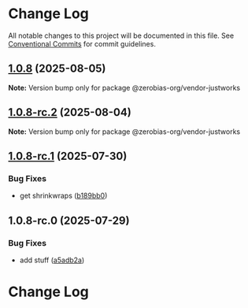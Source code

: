 # Change Log

All notable changes to this project will be documented in this file.
See [Conventional Commits](https://conventionalcommits.org) for commit guidelines.

## [1.0.8](https://github.com/zerobias-org/vendor/compare/@zerobias-org/vendor-justworks@1.0.8-rc.2...@zerobias-org/vendor-justworks@1.0.8) (2025-08-05)

**Note:** Version bump only for package @zerobias-org/vendor-justworks





## [1.0.8-rc.2](https://github.com/zerobias-org/vendor/compare/@zerobias-org/vendor-justworks@1.0.8-rc.1...@zerobias-org/vendor-justworks@1.0.8-rc.2) (2025-08-04)

**Note:** Version bump only for package @zerobias-org/vendor-justworks





## [1.0.8-rc.1](https://github.com/zerobias-org/vendor/compare/@zerobias-org/vendor-justworks@1.0.8-rc.0...@zerobias-org/vendor-justworks@1.0.8-rc.1) (2025-07-30)


### Bug Fixes

* get shrinkwraps ([b189bb0](https://github.com/zerobias-org/vendor/commit/b189bb0cf53ad66427530ccc0eab7824527942d3))





## 1.0.8-rc.0 (2025-07-29)


### Bug Fixes

* add stuff ([a5adb2a](https://github.com/zerobias-org/vendor/commit/a5adb2aecd0670c42e9077affecb6a047bf30fc6))





# Change Log
